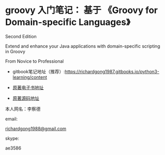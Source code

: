 
#  groovy 入门笔记： 基于 《Groovy for Domain-specific Languages》

Second Edition

Extend and enhance your Java applications with domain-specific scripting in Groovy

 From Novice to Professional

 
* gitbook笔记地址（推荐）:https://richardgong1987.gitbooks.io/python3-learning/content

* [原著电子书地址](https://www.packtpub.com/application-development/groovy-domain-specific-languages-second-edition)

* [原著源码地址](https://www.packtpub.com/books/content/support/21249)

本人网名：李察德


email:

richardgong1988@gmail.com

skype: 

ae3586

